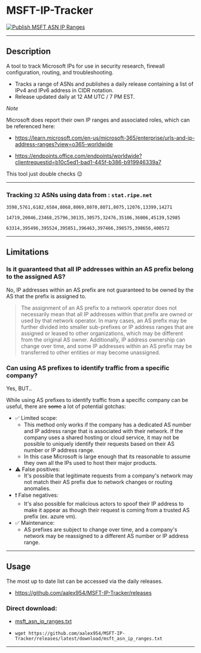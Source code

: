 # MSFT-IP-Tracker

[![Publish MSFT ASN IP Ranges](https://github.com/aalex954/MSFT-IP-Tracker/actions/workflows/build_and_release.yml/badge.svg?branch=master)](https://github.com/aalex954/MSFT-IP-Tracker/actions/workflows/build_and_release.yml)

---

## Description

A tool to track Microsoft IPs for use in security research, firewall configuration, routing, and troubleshooting.

- Tracks a range of ASNs and publishes a daily release containing a list of IPv4 and IPv6 address in CIDR notation.
- Release updated daily at 12 AM UTC / 7 PM EST.

_Note_

Microsoft does report their own IP ranges and associated roles, which can be referenced here:

- https://learn.microsoft.com/en-us/microsoft-365/enterprise/urls-and-ip-address-ranges?view=o365-worldwide

- https://endpoints.office.com/endpoints/worldwide?clientrequestid=b10c5ed1-bad1-445f-b386-b919946339a7


This tool just double checks 😉

---

### Tracking ```32``` ASNs using data from : ```stat.ripe.net```

```3598,5761,6182,6584,8068,8069,8070,8071,8075,12076,13399,14271```

```14719,20046,23468,25796,30135,30575,32476,35106,36006,45139,52985```

```63314,395496,395524,395851,396463,397466,398575,398656,400572```

---

## Limitations

### Is it guaranteed that all IP addresses within an AS prefix belong to the assigned AS?

No, IP addresses within an AS prefix are not guaranteed to be owned by the AS that the prefix is assigned to.

> The assignment of an AS prefix to a network operator does not necessarily mean that all IP addresses within that prefix are owned or used by that network operator.
In many cases, an AS prefix may be further divided into smaller sub-prefixes or IP address ranges that are assigned or leased to other organizations, which may be different from the original AS owner. 
Additionally, IP address ownership can change over time, and some IP addresses within an AS prefix may be transferred to other entities or may become unassigned.


### Can using AS prefixes to identify traffic from a specific company?

Yes, BUT..

While using AS prefixes to identify traffic from a specific company can be useful, there are ~~some~~ a lot of potential gotchas:

- ✅ Limited scope:
  - This method only works if the company has a dedicated AS number and IP address range that is associated with their network. If the company uses a shared hosting or cloud service, it may not be possible to uniquely identify their requests based on their AS number or IP address range.
  - In this case Microsoft is large enough that its reasonable to assume they own all the IPs used to host their major products.
- ⚠ False positives:
  - It's possible that legitimate requests from a company's network may not match their AS prefix due to network changes or routing anomalies.
- ❗ False negatives:
  - It's also possible for malicious actors to spoof their IP address to make it appear as though their request is coming from a trusted AS prefix (ex. azure vm).
- ✅ Maintenance: 
  - AS prefixes are subject to change over time, and a company's network may be reassigned to a different AS number or IP address range.
  
---

## Usage

The most up to date list can be accessed via the daily releases.

- https://github.com/aalex954/MSFT-IP-Tracker/releases

### Direct download:

- [msft_asn_ip_ranges.txt](https://github.com/aalex954/MSFT-IP-Tracker/releases/latest/download/msft_asn_ip_ranges.txt)

- ```wget https://github.com/aalex954/MSFT-IP-Tracker/releases/latest/download/msft_asn_ip_ranges.txt```

---
